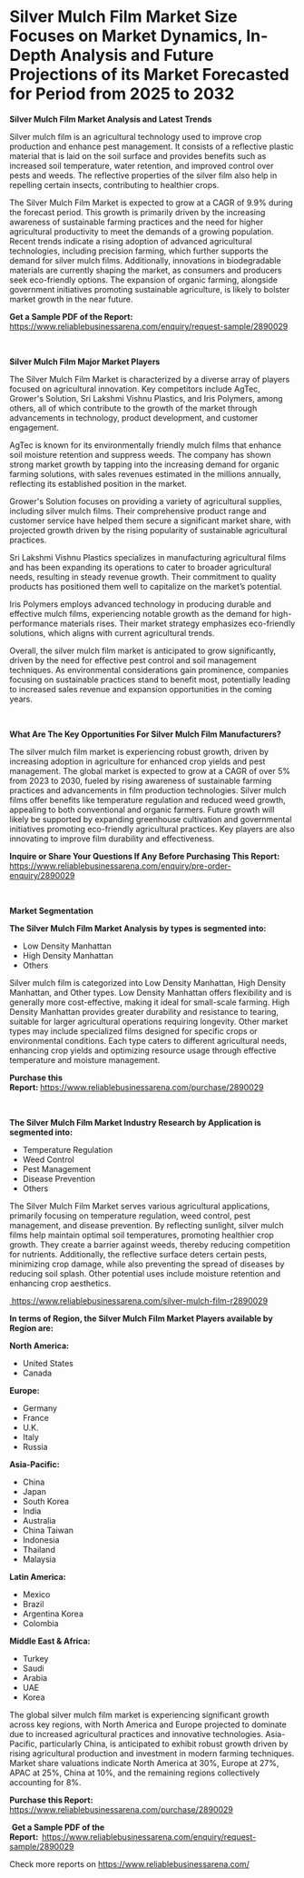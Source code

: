 <p><h1>Silver Mulch Film Market Size Focuses on Market Dynamics, In-Depth Analysis and Future Projections of its Market Forecasted for Period from 2025 to 2032</h1></p><p><strong>Silver Mulch Film Market Analysis and Latest Trends</strong></p>
<p><p>Silver mulch film is an agricultural technology used to improve crop production and enhance pest management. It consists of a reflective plastic material that is laid on the soil surface and provides benefits such as increased soil temperature, water retention, and improved control over pests and weeds. The reflective properties of the silver film also help in repelling certain insects, contributing to healthier crops.</p><p>The Silver Mulch Film Market is expected to grow at a CAGR of 9.9% during the forecast period. This growth is primarily driven by the increasing awareness of sustainable farming practices and the need for higher agricultural productivity to meet the demands of a growing population. Recent trends indicate a rising adoption of advanced agricultural technologies, including precision farming, which further supports the demand for silver mulch films. Additionally, innovations in biodegradable materials are currently shaping the market, as consumers and producers seek eco-friendly options. The expansion of organic farming, alongside government initiatives promoting sustainable agriculture, is likely to bolster market growth in the near future.</p></p>
<p><strong>Get a Sample PDF of the Report:&nbsp;</strong> <a href="https://www.reliablebusinessarena.com/enquiry/request-sample/2890029?utm_campaign=3526&utm_medium=2&utm_source=Github&utm_content=ia&utm_term=14032025&utm_id=silver-mulch-film">https://www.reliablebusinessarena.com/enquiry/request-sample/2890029</a></p>
<p>&nbsp;</p>
<p><strong>Silver Mulch Film Major Market Players</strong></p>
<p><p>The Silver Mulch Film Market is characterized by a diverse array of players focused on agricultural innovation. Key competitors include AgTec, Grower's Solution, Sri Lakshmi Vishnu Plastics, and Iris Polymers, among others, all of which contribute to the growth of the market through advancements in technology, product development, and customer engagement.</p><p>AgTec is known for its environmentally friendly mulch films that enhance soil moisture retention and suppress weeds. The company has shown strong market growth by tapping into the increasing demand for organic farming solutions, with sales revenues estimated in the millions annually, reflecting its established position in the market.</p><p>Grower's Solution focuses on providing a variety of agricultural supplies, including silver mulch films. Their comprehensive product range and customer service have helped them secure a significant market share, with projected growth driven by the rising popularity of sustainable agricultural practices.</p><p>Sri Lakshmi Vishnu Plastics specializes in manufacturing agricultural films and has been expanding its operations to cater to broader agricultural needs, resulting in steady revenue growth. Their commitment to quality products has positioned them well to capitalize on the market’s potential.</p><p>Iris Polymers employs advanced technology in producing durable and effective mulch films, experiencing notable growth as the demand for high-performance materials rises. Their market strategy emphasizes eco-friendly solutions, which aligns with current agricultural trends.</p><p>Overall, the silver mulch film market is anticipated to grow significantly, driven by the need for effective pest control and soil management techniques. As environmental considerations gain prominence, companies focusing on sustainable practices stand to benefit most, potentially leading to increased sales revenue and expansion opportunities in the coming years.</p></p>
<p>&nbsp;</p>
<p><strong>What Are The Key Opportunities For Silver Mulch Film Manufacturers?</strong></p>
<p><p>The silver mulch film market is experiencing robust growth, driven by increasing adoption in agriculture for enhanced crop yields and pest management. The global market is expected to grow at a CAGR of over 5% from 2023 to 2030, fueled by rising awareness of sustainable farming practices and advancements in film production technologies. Silver mulch films offer benefits like temperature regulation and reduced weed growth, appealing to both conventional and organic farmers. Future growth will likely be supported by expanding greenhouse cultivation and governmental initiatives promoting eco-friendly agricultural practices. Key players are also innovating to improve film durability and effectiveness.</p></p>
<p><strong>Inquire or Share Your Questions If Any Before Purchasing This Report:</strong> <a href="https://www.reliablebusinessarena.com/enquiry/pre-order-enquiry/2890029?utm_campaign=3526&utm_medium=2&utm_source=Github&utm_content=ia&utm_term=14032025&utm_id=silver-mulch-film">https://www.reliablebusinessarena.com/enquiry/pre-order-enquiry/2890029</a></p>
<p>&nbsp;</p>
<p><strong>Market Segmentation</strong></p>
<p><strong>The Silver Mulch Film Market Analysis by types is segmented into:</strong></p>
<p><ul><li>Low Density Manhattan</li><li>High Density Manhattan</li><li>Others</li></ul></p>
<p><p>Silver mulch film is categorized into Low Density Manhattan, High Density Manhattan, and Other types. Low Density Manhattan offers flexibility and is generally more cost-effective, making it ideal for small-scale farming. High Density Manhattan provides greater durability and resistance to tearing, suitable for larger agricultural operations requiring longevity. Other market types may include specialized films designed for specific crops or environmental conditions. Each type caters to different agricultural needs, enhancing crop yields and optimizing resource usage through effective temperature and moisture management.</p></p>
<p><strong>Purchase this Report:&nbsp;</strong><a href="https://www.reliablebusinessarena.com/purchase/2890029?utm_campaign=3526&utm_medium=2&utm_source=Github&utm_content=ia&utm_term=14032025&utm_id=silver-mulch-film">https://www.reliablebusinessarena.com/purchase/2890029</a></p>
<p>&nbsp;</p>
<p><strong>The Silver Mulch Film Market Industry Research by Application is segmented into:</strong></p>
<p><ul><li>Temperature Regulation</li><li>Weed Control</li><li>Pest Management</li><li>Disease Prevention</li><li>Others</li></ul></p>
<p><p>The Silver Mulch Film Market serves various agricultural applications, primarily focusing on temperature regulation, weed control, pest management, and disease prevention. By reflecting sunlight, silver mulch films help maintain optimal soil temperatures, promoting healthier crop growth. They create a barrier against weeds, thereby reducing competition for nutrients. Additionally, the reflective surface deters certain pests, minimizing crop damage, while also preventing the spread of diseases by reducing soil splash. Other potential uses include moisture retention and enhancing crop aesthetics.</p></p>
<p><a href="https://www.reliablebusinessarena.com/silver-mulch-film-r2890029?utm_campaign=3526&utm_medium=2&utm_source=Github&utm_content=ia&utm_term=14032025&utm_id=silver-mulch-film">&nbsp;https://www.reliablebusinessarena.com/silver-mulch-film-r2890029</a></p>
<p><strong>In terms of Region, the Silver Mulch Film Market Players available by Region are:</strong></p>
<p>
    <p> <strong> North America: </strong>
        <ul>
            <li>United States</li>
            <li>Canada</li>
        </ul>
        </p> 
    <p> <strong> Europe: </strong>
        <ul>
            <li>Germany</li>
            <li>France</li>
            <li>U.K.</li>
            <li>Italy</li>
            <li>Russia</li>
        </ul>
        </p> 
    <p> <strong> Asia-Pacific: </strong>
        <ul>
            <li>China</li>
            <li>Japan</li>
            <li>South Korea</li>
            <li>India</li>
            <li>Australia</li>
            <li>China Taiwan</li>
            <li>Indonesia</li>
            <li>Thailand</li>
            <li>Malaysia</li>
        </ul>
        </p> 
    <p> <strong> Latin America: </strong>
        <ul>
            <li>Mexico</li>
            <li>Brazil</li>
            <li>Argentina Korea</li>
            <li>Colombia</li>
        </ul>
        </p> 
    <p> <strong> Middle East & Africa: </strong>
        <ul>
            <li>Turkey</li>
            <li>Saudi</li>
            <li>Arabia</li>
            <li>UAE</li>
            <li>Korea</li>
        </ul>
    </p>
    </p>
<p><p>The global silver mulch film market is experiencing significant growth across key regions, with North America and Europe projected to dominate due to increased agricultural practices and innovative technologies. Asia-Pacific, particularly China, is anticipated to exhibit robust growth driven by rising agricultural production and investment in modern farming techniques. Market share valuations indicate North America at 30%, Europe at 27%, APAC at 25%, China at 10%, and the remaining regions collectively accounting for 8%.</p></p>
<p><strong>Purchase this Report: </strong><a href="https://www.reliablebusinessarena.com/purchase/2890029?utm_campaign=3526&utm_medium=2&utm_source=Github&utm_content=ia&utm_term=14032025&utm_id=silver-mulch-film">https://www.reliablebusinessarena.com/purchase/2890029</a></p>
<p>&nbsp;<strong>Get a Sample PDF of the Report:&nbsp;&nbsp;</strong><a href="https://www.reliablebusinessarena.com/enquiry/request-sample/2890029?utm_campaign=3526&utm_medium=2&utm_source=Github&utm_content=ia&utm_term=14032025&utm_id=silver-mulch-film">https://www.reliablebusinessarena.com/enquiry/request-sample/2890029</a></p>
<p><strong></strong></p>
<p>Check more reports on <a href="https://www.reliablebusinessarena.com/?utm_campaign=3526&utm_medium=2&utm_source=Github&utm_content=ia&utm_term=14032025&utm_id=silver-mulch-film">https://www.reliablebusinessarena.com/</a></p>